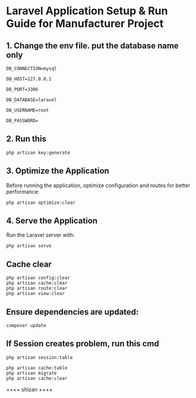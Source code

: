 # Laravel Application Setup & Run Guide for Manufacturer Project

## 1. Change the env file. put the database name only  
```
DB_CONNECTION=mysql

DB_HOST=127.0.0.1

DB_PORT=3306

DB_DATABASE=laravel

DB_USERNAME=root

DB_PASSWORD=
```

## 2. Run this  
```
php artisan key:generate
```

## 3. Optimize the Application  
Before running the application, optimize configuration and routes for better performance:  
```
php artisan optimize:clear
```

## 4. Serve the Application  
Run the Laravel server with:  
```
php artisan serve
```

## Cache clear  
 
```
php artisan config:clear
php artisan cache:clear
php artisan route:clear
php artisan view:clear
```

## Ensure dependencies are updated:  
```
composer update
```

## If Session creates problem, run this cmd  
```
php artisan session:table

php artisan cache:table
php artisan migrate
php artisan cache:clear
```

++++ shizan ++++
